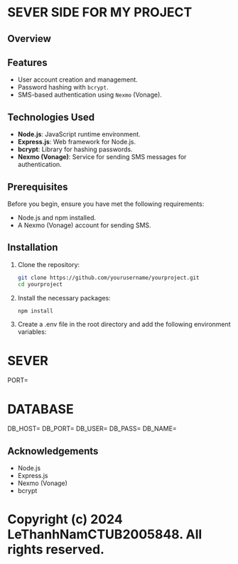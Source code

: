 # SEVER SIDE FOR MY PROJECT

## Overview


## Features

- User account creation and management.
- Password hashing with `bcrypt`.
- SMS-based authentication using `Nexmo` (Vonage).

## Technologies Used

- **Node.js**: JavaScript runtime environment.
- **Express.js**: Web framework for Node.js.
- **bcrypt**: Library for hashing passwords.
- **Nexmo (Vonage)**: Service for sending SMS messages for authentication.

## Prerequisites

Before you begin, ensure you have met the following requirements:

- Node.js and npm installed.
- A Nexmo (Vonage) account for sending SMS.

## Installation

1. Clone the repository:

   ```bash
   git clone https://github.com/yourusername/yourproject.git
   cd yourproject
2. Install the necessary packages:
   ```bash
   npm install
3.  Create a .env file in the root directory and add the following environment variables:
# SEVER
PORT=

# DATABASE
DB_HOST=
DB_PORT=
DB_USER=
DB_PASS=
DB_NAME=

## Acknowledgements
- Node.js
- Express.js
- Nexmo (Vonage)
- bcrypt
# Copyright (c) 2024 LeThanhNamCTUB2005848. All rights reserved.
